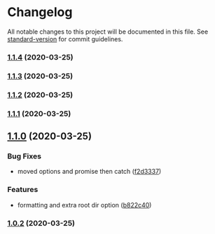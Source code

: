 # Changelog

All notable changes to this project will be documented in this file. See [standard-version](https://github.com/conventional-changelog/standard-version) for commit guidelines.

### [1.1.4](https://github.com/gaarutyunov/jest-sonar/compare/v1.1.3...v1.1.4) (2020-03-25)



### [1.1.3](https://github.com/gaarutyunov/jest-sonar/compare/v1.1.2...v1.1.3) (2020-03-25)



### [1.1.2](https://github.com/gaarutyunov/jest-sonar/compare/v1.1.1...v1.1.2) (2020-03-25)



### [1.1.1](https://github.com/gaarutyunov/jest-sonar/compare/v1.1.0...v1.1.1) (2020-03-25)



## [1.1.0](https://github.com/gaarutyunov/jest-sonar/compare/v1.0.2...v1.1.0) (2020-03-25)


### Bug Fixes

* moved options and promise then catch ([f2d3337](https://github.com/gaarutyunov/jest-sonar/commit/f2d3337))


### Features

* formatting and extra root dir option ([b822c40](https://github.com/gaarutyunov/jest-sonar/commit/b822c40))



### [1.0.2](https://github.com/gaarutyunov/jest-sonar/compare/v1.0.1...v1.0.2) (2020-03-25)
